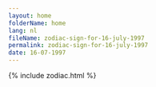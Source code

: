 ```yaml
---
layout: home
folderName: home
lang: nl
fileName: zodiac-sign-for-16-july-1997
permalink: zodiac-sign-for-16-july-1997
date: 16-07-1997
---
```

{% include zodiac.html %}
